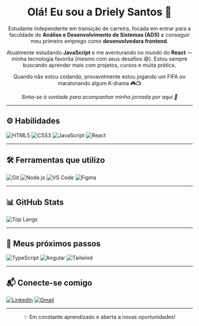 <h1 align="center">Olá! Eu sou a Driely Santos 👋</h1>

<p align="center">
  Estudante independente em transição de carreira, focada em entrar para a faculdade de <strong>Análise e Desenvolvimento de Sistemas (ADS)</strong> e conseguir meu primeiro emprego como <strong>desenvolvedora frontend</strong>.
</p>

<p align="center">
  Atualmente estudando <strong>JavaScript</strong> e me aventurando no mundo do <strong>React</strong> — minha tecnologia favorita (mesmo com seus desafios 😅). Estou sempre buscando aprender mais com projetos, cursos e muita prática.
</p>

<p align="center">
  Quando não estou codando, provavelmente estou jogando um FIFA ou maratonando algum K-drama 🎮📺  
</p>

<p align="center">
  <em>Sinta-se à vontade para acompanhar minha jornada por aqui 🚀</em>
</p>

---

## ⚙️ Habilidades  

![HTML5](https://img.shields.io/badge/HTML5-111111?style=for-the-badge&logo=html5&logoColor=#8A2BE2)
![CSS3](https://img.shields.io/badge/CSS3-111111?style=for-the-badge&logo=css3&logoColor=#8A2BE2)
![JavaScript](https://img.shields.io/badge/JavaScript-111111?style=for-the-badge&logo=javascript&logoColor=#8A2BE2)
![React](https://img.shields.io/badge/React-111111?style=for-the-badge&logo=react&logoColor=#8A2BE2)

---

## 🛠️ Ferramentas que utilizo

![Git](https://img.shields.io/badge/Git-111111?style=for-the-badge&logo=git&logoColor=#8A2BE2)
![Node.js](https://img.shields.io/badge/Node.js-111111?style=for-the-badge&logo=nodedotjs&logoColor=#8A2BE2)
![VS Code](https://img.shields.io/badge/VS%20Code-111111?style=for-the-badge&logo=visual-studio-code&logoColor=#8A2BE2)
![Figma](https://img.shields.io/badge/Figma-111111?style=for-the-badge&logo=figma&logoColor=#8A2BE2)

---

## 📊 GitHub Stats

![Top Langs](https://github-readme-stats.vercel.app/api/top-langs/?username=DrielySantos&layout=compact&langs_count=6&theme=tokyonight)

---

## 🎯 Meus próximos passos

![TypeScript](https://img.shields.io/badge/TypeScript-111111?style=for-the-badge&logo=typescript&logoColor=#8A2BE2)
![Angular](https://img.shields.io/badge/Angular-111111?style=for-the-badge&logo=angular&logoColor=#8A2BE2)
![Tailwind](https://img.shields.io/badge/TailwindCSS-111111?style=for-the-badge&logo=tailwind-css&logoColor=#8A2BE2)

---

## 📬 Conecte-se comigo

[![LinkedIn](https://img.shields.io/badge/LinkedIn-111111?style=for-the-badge&logo=linkedin&logoColor=#8A2BE2)](https://www.linkedin.com/in/drielysantos/)
[![Gmail](https://img.shields.io/badge/Gmail-111111?style=for-the-badge&logo=gmail&logoColor=#8A2BE2)](mailto:santosdriely98@gmail.com)

---

<p align="center">✨ Em constante aprendizado e aberta a novas oportunidades!</p>

